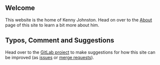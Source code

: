 ## Welcome

This website is the home of Kenny Johnston. Head on over to the [About](/pages/about) page of this site to learn a bit more about him.

## Typos, Comment and Suggestions

Head over to the [GitLab project](https://gitlab.com/johnston-family/www-kencjohnston-com) to make suggestions for how this site can be improved (as [issues](https://gitlab.com/johnston-family/www-kencjohnston-com/issues) or [merge requests](https://gitlab.com/johnston-family/www-kencjohnston-com/merge_requests)).
